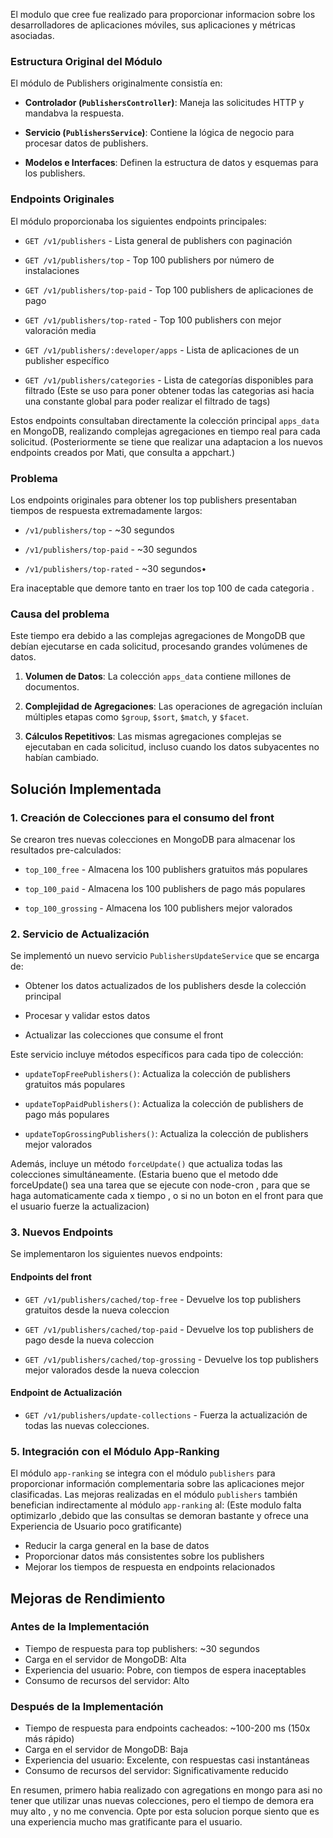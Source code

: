El modulo que cree fue realizado para proporcionar informacion sobre los desarrolladores de aplicaciones móviles, sus aplicaciones y métricas asociadas.

### Estructura Original del Módulo

El módulo de Publishers originalmente consistía en:

- **Controlador (`PublishersController`)**: Maneja las solicitudes HTTP y mandabva la respuesta.

- **Servicio (`PublishersService`)**: Contiene la lógica de negocio para   procesar datos de publishers.

- **Modelos e Interfaces**: Definen la estructura de datos y esquemas para los publishers.

### Endpoints Originales

El módulo proporcionaba los siguientes endpoints principales:

- `GET /v1/publishers` - Lista general de publishers con paginación

- `GET /v1/publishers/top` - Top 100 publishers por número de instalaciones

- `GET /v1/publishers/top-paid` - Top 100 publishers de aplicaciones de pago

- `GET /v1/publishers/top-rated` - Top 100 publishers con mejor valoración media

- `GET /v1/publishers/:developer/apps` - Lista de aplicaciones de un publisher específico

- `GET /v1/publishers/categories` - Lista de categorías disponibles para filtrado (Este se uso para poner obtener todas las categorias asi hacia una constante global para poder realizar el filtrado de tags)

Estos endpoints consultaban directamente la colección principal `apps_data` en MongoDB, realizando complejas agregaciones en tiempo real para cada solicitud.
(Posteriormente se tiene que realizar una adaptacion a los nuevos endpoints creados por Mati, que consulta a appchart.)

### Problema

Los endpoints originales para obtener los top publishers presentaban tiempos de respuesta extremadamente largos:

- `/v1/publishers/top` - ~30 segundos

- `/v1/publishers/top-paid` - ~30 segundos

- `/v1/publishers/top-rated` - ~30 segundos•

Era inaceptable que demore tanto en traer los top 100 de cada categoria .


### Causa del problema

  
Este tiempo era debido a las complejas agregaciones de MongoDB que debían ejecutarse en cada solicitud, procesando grandes volúmenes de datos.

1. **Volumen de Datos**: La colección `apps_data` contiene millones de documentos.

2. **Complejidad de Agregaciones**: Las operaciones de agregación incluían múltiples etapas como `$group`, `$sort`, `$match`, y `$facet`.

3. **Cálculos Repetitivos**: Las mismas agregaciones complejas se ejecutaban en cada solicitud, incluso cuando los datos subyacentes no habían cambiado.

## Solución Implementada

### 1. Creación de Colecciones para el consumo del front


Se crearon tres nuevas colecciones en MongoDB para almacenar los resultados pre-calculados:  

- `top_100_free` - Almacena los 100 publishers gratuitos más populares

- `top_100_paid` - Almacena los 100 publishers de pago más populares

- `top_100_grossing` - Almacena los 100 publishers mejor valorados

  

### 2. Servicio de Actualización

Se implementó un nuevo servicio `PublishersUpdateService` que se encarga de:
  
- Obtener los datos actualizados de los publishers desde la colección principal

- Procesar y validar estos datos

- Actualizar las colecciones que consume el front  

Este servicio incluye métodos específicos para cada tipo de colección:

- `updateTopFreePublishers()`: Actualiza la colección de publishers gratuitos más populares

- `updateTopPaidPublishers()`: Actualiza la colección de publishers de pago más populares

- `updateTopGrossingPublishers()`: Actualiza la colección de publishers mejor valorados

  
Además, incluye un método `forceUpdate()` que actualiza todas las colecciones simultáneamente.
(Estaria bueno que el metodo dde forceUpdate() sea una tarea que se ejecute con node-cron , para que se haga automaticamente cada x tiempo , o si no un boton en el front para que el usuario fuerze la actualizacion)

### 3. Nuevos Endpoints

Se implementaron los siguientes nuevos endpoints:
#### Endpoints del front

- `GET /v1/publishers/cached/top-free` - Devuelve los top publishers gratuitos desde la nueva coleccion

- `GET /v1/publishers/cached/top-paid` - Devuelve los top publishers de pago desde la nueva coleccion

- `GET /v1/publishers/cached/top-grossing` - Devuelve los top publishers mejor valorados desde la nueva coleccion
#### Endpoint de Actualización

- `GET /v1/publishers/update-collections` - Fuerza la actualización de todas las nuevas colecciones.

### 5. Integración con el Módulo App-Ranking

El módulo `app-ranking` se integra con el módulo `publishers` para proporcionar información complementaria sobre las aplicaciones mejor clasificadas. Las mejoras realizadas en el módulo `publishers` también benefician indirectamente al módulo `app-ranking` al:
(Este modulo falta optimizarlo ,debido que las consultas se demoran bastante y ofrece una Experiencia de Usuario poco gratificante)

- Reducir la carga general en la base de datos
- Proporcionar datos más consistentes sobre los publishers
- Mejorar los tiempos de respuesta en endpoints relacionados


## Mejoras de Rendimiento

### Antes de la Implementación
- Tiempo de respuesta para top publishers: ~30 segundos
- Carga en el servidor de MongoDB: Alta
- Experiencia del usuario: Pobre, con tiempos de espera inaceptables
- Consumo de recursos del servidor: Alto
  
### Después de la Implementación
- Tiempo de respuesta para endpoints cacheados: ~100-200 ms (150x más rápido)
- Carga en el servidor de MongoDB: Baja
- Experiencia del usuario: Excelente, con respuestas casi instantáneas
- Consumo de recursos del servidor: Significativamente reducido


En resumen, primero habia realizado con agregations en mongo para asi no tener que utilizar unas nuevas colecciones, pero el tiempo de demora era muy alto , y no me convencia.
Opte por esta solucion porque siento que es una experiencia mucho mas gratificante para el usuario.



